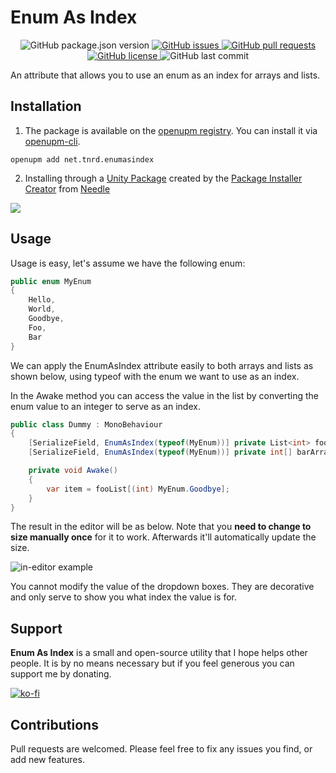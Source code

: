 # Enum As Index

<p align="center">
	<img alt="GitHub package.json version" src ="https://img.shields.io/github/package-json/v/Thundernerd/Unity3D-EnumAsIndex" />
	<a href="https://github.com/Thundernerd/Unity3D-EnumAsIndex/issues">
		<img alt="GitHub issues" src ="https://img.shields.io/github/issues/Thundernerd/Unity3D-EnumAsIndex" />
	</a>
	<a href="https://github.com/Thundernerd/Unity3D-EnumAsIndex/pulls">
		<img alt="GitHub pull requests" src ="https://img.shields.io/github/issues-pr/Thundernerd/Unity3D-EnumAsIndex" />
	</a>
	<a href="https://github.com/Thundernerd/Unity3D-EnumAsIndex/blob/master/LICENSE.md">
		<img alt="GitHub license" src ="https://img.shields.io/github/license/Thundernerd/Unity3D-EnumAsIndex" />
	</a>
	<img alt="GitHub last commit" src ="https://img.shields.io/github/last-commit/Thundernerd/Unity3D-EnumAsIndex" />
</p>

An attribute that allows you to use an enum as an index for arrays and lists.

## Installation
1. The package is available on the [openupm registry](https://openupm.com). You can install it via [openupm-cli](https://github.com/openupm/openupm-cli).
```
openupm add net.tnrd.enumasindex
```
2. Installing through a [Unity Package](http://package-installer.glitch.me/v1/installer/package.openupm.com/net.tnrd.enumasindex?registry=https://package.openupm.com) created by the [Package Installer Creator](https://package-installer.glitch.me) from [Needle](https://needle.tools)

[<img src="https://img.shields.io/badge/-Download-success?style=for-the-badge"/>](http://package-installer.glitch.me/v1/installer/package.openupm.com/net.tnrd.enumasindex?registry=https://package.openupm.com)

## Usage

Usage is easy, let's assume we have the following enum:

```c#
public enum MyEnum
{
    Hello,
    World,
    Goodbye,
    Foo,
    Bar
}
```

We can apply the EnumAsIndex attribute easily to both arrays and lists as shown below, using typeof with the enum we want to use as an index.

In the Awake method you can access the value in the list by converting the enum value to an integer to serve as an index.

```c#
public class Dummy : MonoBehaviour
{
    [SerializeField, EnumAsIndex(typeof(MyEnum))] private List<int> fooList;
    [SerializeField, EnumAsIndex(typeof(MyEnum))] private int[] barArray;

    private void Awake()
    {
        var item = fooList[(int) MyEnum.Goodbye];
    }
}
```

The result in the editor will be as below. Note that you **need to change to size manually once** for it to work. Afterwards it'll automatically update the size.

![in-editor example](./~Documentation/dummy.png)

You cannot modify the value of the dropdown boxes. They are decorative and only serve to show you what index the value is for.

## Support
**Enum As Index** is a small and open-source utility that I hope helps other people. It is by no means necessary but if you feel generous you can support me by donating.

[![ko-fi](https://www.ko-fi.com/img/githubbutton_sm.svg)](https://ko-fi.com/J3J11GEYY)

## Contributions
Pull requests are welcomed. Please feel free to fix any issues you find, or add new features.

